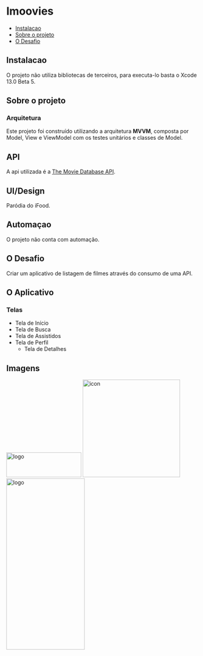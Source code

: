 # Imoovies

* [Instalacao](#instalacao)
* [Sobre o projeto](#sobre-o-projeto)
* [O Desafio](#o-desafio)

## Instalacao
O projeto não utiliza bibliotecas de terceiros, para executa-lo basta o Xcode 13.0 Beta 5.

## Sobre o projeto

### Arquitetura
Este projeto foi construído utilizando a arquitetura **MVVM**, composta por Model, View e ViewModel com os testes unitários e classes de Model.

## API
A api utilizada é a [The Movie Database API](https://developers.themoviedb.org/3).

## UI/Design
Paródia do iFood.

## Automaçao
O projeto não conta com automação.

## O Desafio
Criar um aplicativo de listagem de filmes através do consumo de uma API.

## O Aplicativo

### Telas

- Tela de Início
- Tela de Busca
- Tela de Assistidos
- Tela de Perfil
    - Tela de Detalhes

## Imagens
<img src="https://user-images.githubusercontent.com/28496460/136729811-2bbaf483-989a-4e5a-90c6-86e1507f123d.png" alt="logo" width="197" height="65">
<img src="https://user-images.githubusercontent.com/28496460/136729847-3e2ba0aa-a349-4357-8a40-971feb5c78a4.png" alt="icon" width="256" height="256">
<img src="https://user-images.githubusercontent.com/28496460/136730491-a9504673-5f9e-4ea5-82e8-2cf8d80b3d9e.png" alt="logo" width="206" height="449">
